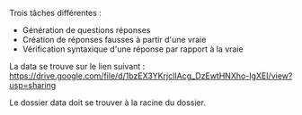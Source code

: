 Trois tâches différentes : 
- Génération de questions réponses
- Création de réponses fausses à partir d'une vraie
- Vérification syntaxique d'une réponse par rapport à la vraie



La data se trouve sur le lien suivant :
https://drive.google.com/file/d/1bzEX3YKrjclIAcg_DzEwtHNXho-IgXEI/view?usp=sharing



Le dossier data doit se trouver à la racine du dossier.

